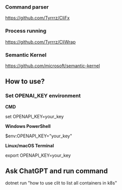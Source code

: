 ### Command parser
https://github.com/Tyrrrz/CliFx

### Process running
https://github.com/Tyrrrz/CliWrap

### Semantic Kernel
https://github.com/microsoft/semantic-kernel


## How to use?
### Set OPENAI_KEY environment
**CMD**

set OPENAPI_KEY=your_key

**Windows PowerShell**

$env:OPENAPI_KEY="your_key"

**Linux/macOS Terminal**

export OPENAPI_KEY=your_key

## Ask ChatGPT and run command
 dotnet run "how to use clit to list all containers in k8s"
